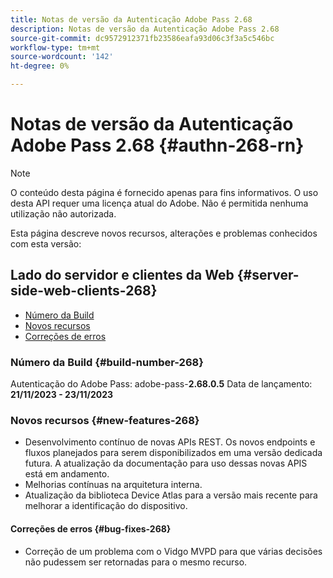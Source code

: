 ```yaml
---
title: Notas de versão da Autenticação Adobe Pass 2.68
description: Notas de versão da Autenticação Adobe Pass 2.68
source-git-commit: dc9572912371fb23586eafa93d06c3f3a5c546bc
workflow-type: tm+mt
source-wordcount: '142'
ht-degree: 0%

---
```


# Notas de versão da Autenticação Adobe Pass 2.68 {#authn-268-rn}

>[!NOTE]
>
>O conteúdo desta página é fornecido apenas para fins informativos. O uso desta API requer uma licença atual do Adobe. Não é permitida nenhuma utilização não autorizada.

Esta página descreve novos recursos, alterações e problemas conhecidos com esta versão:

## Lado do servidor e clientes da Web {#server-side-web-clients-268}

* [Número da Build](#build-number-268)
* [Novos recursos](#new-features-268)
* [Correções de erros](#bug-fixes-268)

### Número da Build {#build-number-268}

Autenticação do Adobe Pass: adobe-pass-**2.68.0.5**
Data de lançamento: **21/11/2023 - 23/11/2023**

### Novos recursos {#new-features-268}

* Desenvolvimento contínuo de novas APIs REST. Os novos endpoints e fluxos planejados para serem disponibilizados em uma versão dedicada futura. A atualização da documentação para uso dessas novas APIS está em andamento.
* Melhorias contínuas na arquitetura interna.
* Atualização da biblioteca Device Atlas para a versão mais recente para melhorar a identificação do dispositivo.

#### Correções de erros {#bug-fixes-268}

* Correção de um problema com o Vidgo MVPD para que várias decisões não pudessem ser retornadas para o mesmo recurso.
